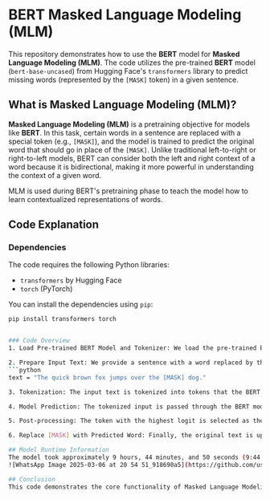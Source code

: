 # BERT Masked Language Modeling (MLM)

This repository demonstrates how to use the **BERT** model for **Masked Language Modeling (MLM)**. The code utilizes the pre-trained **BERT** model (`bert-base-uncased`) from Hugging Face's `transformers` library to predict missing words (represented by the `[MASK]` token) in a given sentence.

## What is Masked Language Modeling (MLM)?

**Masked Language Modeling (MLM)** is a pretraining objective for models like **BERT**. In this task, certain words in a sentence are replaced with a special token (e.g., `[MASK]`), and the model is trained to predict the original word that should go in place of the `[MASK]`. Unlike traditional left-to-right or right-to-left models, BERT can consider both the left and right context of a word because it is bidirectional, making it more powerful in understanding the context of a given word.

MLM is used during BERT's pretraining phase to teach the model how to learn contextualized representations of words.

## Code Explanation

### Dependencies

The code requires the following Python libraries:

- `transformers` by Hugging Face
- `torch` (PyTorch)

You can install the dependencies using `pip`:

```bash
pip install transformers torch


### Code Overview
1. Load Pre-trained BERT Model and Tokenizer: We load the pre-trained bert-base-uncased model and its tokenizer from Hugging Face. The model is pre-trained for MLM, so it can predict masked words in a sentence.

2. Prepare Input Text: We provide a sentence with a word replaced by the [MASK] token. For example:
```python
text = "The quick brown fox jumps over the [MASK] dog."

3. Tokenization: The input text is tokenized into tokens that the BERT model can understand. The tokenizer converts the [MASK] token into its corresponding token ID.

4. Model Prediction: The tokenized input is passed through the BERT model. The model generates logits (predictions) for each token in the sequence. We focus on the prediction for the [MASK] token.

5. Post-processing: The token with the highest logit is selected as the predicted word for the [MASK] token. We then decode this predicted token back into a word.

6. Replace [MASK] with Predicted Word: Finally, the original text is updated by replacing the [MASK] token with the predicted word.

## Model Runtime Information
The model took approximately 9 hours, 44 minutes, and 50 seconds (9:44:50) to run and make the predictions. This time includes the processing and prediction steps for the given input sentence.
![WhatsApp Image 2025-03-06 at 20 54 51_918690a5](https://github.com/user-attachments/assets/3ff64a4f-4881-4437-aa2d-f2dcc8a6e44b)

## Conclusion
This code demonstrates the core functionality of Masked Language Modeling (MLM) using the pre-trained BERT model. MLM is a key component of BERT's pretraining process, allowing the model to learn contextual relationships between words. This technique is not only useful for pretraining models but can also be applied in real-world NLP tasks such as text completion, question answering, and text understanding.


